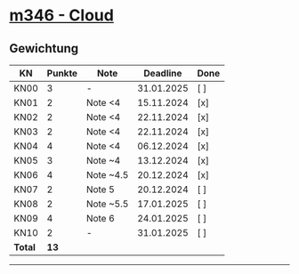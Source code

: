 # [m346 - Cloud](https://gitlab.com/ch-tbz-it/Stud/m346/m346/-/tree/main/Kompetenznachweise?ref_type=heads) #

## Gewichtung #

| KN | Punkte | Note | Deadline | Done |
|----|--------|------|----------|------|
| KN00 | 3 | - | 31.01.2025 | [ ] |
| KN01 | 2 | Note <4 | 15.11.2024 | [x] |
| KN02 | 2 | Note <4 | 22.11.2024 | [x] |
| KN03 | 2 | Note <4 | 22.11.2024 | [x] |
| KN04 | 4 | Note <4 | 06.12.2024 | [x] |
| KN05 | 3 | Note ~4 | 13.12.2024 | [x] |
| KN06 | 4 | Note ~4.5 | 20.12.2024 | [x] |
| KN07 | 2 | Note 5 | 20.12.2024 | [ ] |
| KN08 | 2 | Note ~5.5 | 17.01.2025 | [ ] |
| KN09 | 4 | Note 6 | 24.01.2025 | [ ] |
| KN10 | 2 | - | 31.01.2025 | [ ] |
| **Total** | **13** ||||

---
